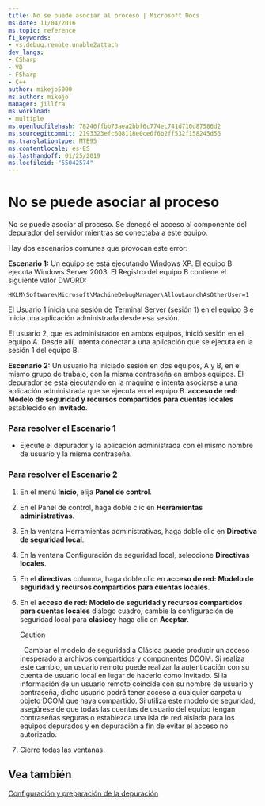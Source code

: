 ```yaml
---
title: No se puede asociar al proceso | Microsoft Docs
ms.date: 11/04/2016
ms.topic: reference
f1_keywords:
- vs.debug.remote.unable2attach
dev_langs:
- CSharp
- VB
- FSharp
- C++
author: mikejo5000
ms.author: mikejo
manager: jillfra
ms.workload:
- multiple
ms.openlocfilehash: 78246ffbb73aea2bbf6c774ec741d710d87586d2
ms.sourcegitcommit: 2193323efc608118e0ce6f6b2ff532f158245d56
ms.translationtype: MTE95
ms.contentlocale: es-ES
ms.lasthandoff: 01/25/2019
ms.locfileid: "55042574"
---
```

# <a name="unable-to-attach-to-the-process"></a>No se puede asociar al proceso
No se puede asociar al proceso. Se denegó el acceso al componente del depurador del servidor mientras se conectaba a este equipo.  
  
 Hay dos escenarios comunes que provocan este error:  
  
 **Escenario 1:** Un equipo se está ejecutando Windows XP. El equipo B ejecuta Windows Server 2003. El Registro del equipo B contiene el siguiente valor DWORD:  
  
 `HKLM\Software\Microsoft\MachineDebugManager\AllowLaunchAsOtherUser=1`  
  
 El Usuario 1 inicia una sesión de Terminal Server (sesión 1) en el equipo B e inicia una aplicación administrada desde esa sesión.  
  
 El usuario 2, que es administrador en ambos equipos, inició sesión en el equipo A. Desde allí, intenta conectar a una aplicación que se ejecuta en la sesión 1 del equipo B.  
  
 **Escenario 2:** Un usuario ha iniciado sesión en dos equipos, A y B, en el mismo grupo de trabajo, con la misma contraseña en ambos equipos. El depurador se está ejecutando en la máquina e intenta asociarse a una aplicación administrada que se ejecuta en el equipo B. **acceso de red: Modelo de seguridad y recursos compartidos para cuentas locales** establecido en **invitado**.  
  
### <a name="to-solve-scenario-1"></a>Para resolver el Escenario 1  
  
-   Ejecute el depurador y la aplicación administrada con el mismo nombre de usuario y la misma contraseña.  
  
### <a name="to-solve-scenario-2"></a>Para resolver el Escenario 2  
  
1.  En el menú **Inicio**, elija **Panel de control**.  
  
2.  En el Panel de control, haga doble clic en **Herramientas administrativas**.  
  
3.  En la ventana Herramientas administrativas, haga doble clic en **Directiva de seguridad local**.  
  
4.  En la ventana Configuración de seguridad local, seleccione **Directivas locales**.  
  
5.  En el **directivas** columna, haga doble clic en **acceso de red: Modelo de seguridad y recursos compartidos para cuentas locales**.  
  
6.  En el **acceso de red: Modelo de seguridad y recursos compartidos para cuentas locales** diálogo cuadro, cambie la configuración de seguridad local para **clásico**y haga clic en **Aceptar**.  
  
    > [!CAUTION]
    >    Cambiar el modelo de seguridad a Clásica puede producir un acceso inesperado a archivos compartidos y componentes DCOM. Si realiza este cambio, un usuario remoto puede realizar la autenticación con su cuenta de usuario local en lugar de hacerlo como Invitado. Si la información de un usuario remoto coincide con su nombre de usuario y contraseña, dicho usuario podrá tener acceso a cualquier carpeta u objeto DCOM que haya compartido. Si utiliza este modelo de seguridad, asegúrese de que todas las cuentas de usuario del equipo tengan contraseñas seguras o establezca una isla de red aislada para los equipos depurados y en depuración a fin de evitar el acceso no autorizado.  
  
7.  Cierre todas las ventanas.  
  
## <a name="see-also"></a>Vea también  
 [Configuración y preparación de la depuración](../debugger/debugger-settings-and-preparation.md)